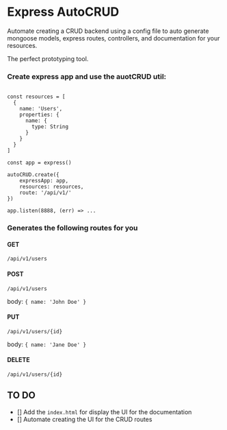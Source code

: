 # Express AutoCRUD

Automate creating a CRUD backend using a config file to auto generate mongoose models, express routes, controllers, and documentation for your resources.

The perfect prototyping tool.

### Create express app and use the auotCRUD util:

```

const resources = [
  { 
    name: 'Users',
    properties: {
      name: {
        type: String 
      }
    }
  }
]

const app = express()

autoCRUD.create({
    expressApp: app,
    resources: resources,
    route: '/api/v1/'
})

app.listen(8888, (err) => ...

```

### Generates the following routes for you


#### GET
`/api/v1/users`

#### POST
`/api/v1/users`

body:
`{ name: 'John Doe' }`

#### PUT
`/api/v1/users/{id}`

body: `{ name: 'Jane Doe' }`

#### DELETE
`/api/v1/users/{id}`


## TO DO

- [] Add the `index.html` for display the UI for the documentation
- [] Automate creating the UI for the CRUD routes
